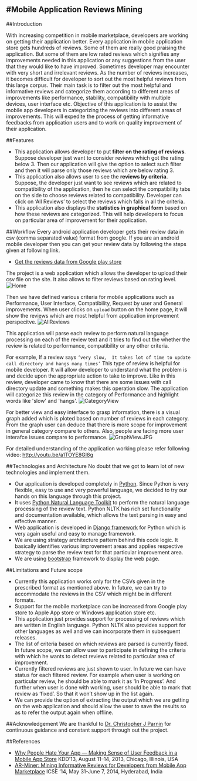 #Mobile Application Reviews Mining
-----
##Introduction

With increasing competition in mobile marketplace, developers are working on getting their application better.
Every application in mobile application store gets hundreds of reviews. Some of them are really good praising the application. But some of them are low rated reviews which signifies any improvements needed in this application or any suggestions from the user that they would like to have improved. Sometimes developer may encounter with very short and irrelevant reviews. As the number of reviews increases, it becomes difficult for developer to sort out the most helpful reviews from this large corpus. Their main task is to filter out the most helpful and informative reviews and categorize them according to different areas of improvements like performance, stability, compatibility with multiple devices, user interface etc. Objective of this application is to assist the mobile app developers in categorizing the reviews into different areas of improvements. This will expedite the process of getting informative feedbacks from application users and to work on quality improvement of their application.

##Features

* This application allows developer to put **filter on the rating of reviews**. Suppose developer just want to consider reviews which got the rating below 3. Then our application will give the option to select such filter and then it will parse only those reviews which are below rating 3.
* This application also allows user to see the **reviews by criteria**. Suppose, the developer just want to see reviews which are related to compatibility of the application, then he can select the compatibility tabs on the side to choose reviews related to compatibility. Developer can click on ‘All Reviews’ to select the reviews which falls in all the criteria.
* This application also displays the **statistics in graphical form** based on how these reviews are categorized. This will help developers to focus on particular area of improvement for their application.

##Workflow
Every android application developer gets their review data in csv (comma separated value) format from google. If you are an android mobile developer then you can get your review data by following the steps given at following link.
- [Get the reviews data from Google play store](https://support.google.com/googleplay/android-developer/answer/138230?hl=en)


The project is a web application which allows the developer to upload their csv file on the site. It also allows to filter reviews based on rating level.
![Home](https://github.ncsu.edu/CSC510-Fall2014/Technical-AppReviews/raw/master/MobileAppReviews/ReviewMiner/static/Images/HomePage.jpg)


Then we have defined various criteria for mobile applications such as Performance, User Interface, Compatibility, Request by user and  General improvements. When user clicks on `upload` button on the home page, it will show the reviews which are most helpful from application improvement perspecitve.
![AllReviews](https://github.ncsu.edu/CSC510-Fall2014/Technical-AppReviews/raw/master/MobileAppReviews/ReviewMiner/static/Images/AllReviews.JPG)


This application will parse each review to perform natural language processing on each of the review text and it tries to find out the whether the review is related to performance, compatibility or any other criteria.

For example, If a review says `‘very slow,	It takes lot of time to update call directory and hangs many times’` This type of review is helpful for mobile developer. It will allow developer to understand what the problem is and decide upon the appropriate action to take to improve. Like in this review, developer came to know that there are some issues with call directory update and something makes this operation slow. The application will categorize this review in the category of Performance and highlight words like 'slow' and  'hangs'.
![CategoryView](https://github.ncsu.edu/CSC510-Fall2014/Technical-AppReviews/raw/master/MobileAppReviews/ReviewMiner/static/Images/CategoryView.JPG)


For better view and easy interface to grasp information, there is a visual graph added which is ploted based on number of reviews in each category. From the graph user can deduce that there is more scope for improvement in general category compare to others. Also, people are facing more user interafce issues compare to performance.
![GraphView.JPG](https://github.ncsu.edu/CSC510-Fall2014/Technical-AppReviews/raw/master/MobileAppReviews/ReviewMiner/static/Images/GraphView.JPG)


For detailed understanding of the application working please refer following video: 
http://youtu.be/a1TOYE8GI8g



##Technologies and Architecture
No doubt that we got to learn lot of new technologies and implement them. 
* Our application is developed completely in [Python](https://www.python.org/). Since Python is very flexible, easy to use and very powerful language, we decided to try our hands on this language through this project.
* It uses [Python Natural Language Toolkit](http://www.nltk.org/) to perform the natural language processing of the review text. Python NLTK has rich set functionality and documentation available, which allows the text parsing in easy and effective manner.
* Web application is developed in [Django framework](https://www.djangoproject.com/) for Python which is very again useful and easy to manage framework.
* We are using strategy architecture pattern behind this code logic. It basically identifies various improvement areas and applies respective strategy to parse the review text for that particular improvement area.
* We are using [bootstrap](http://getbootstrap.com/) framework to display the web page. 


##Limitations and Future scope
* Currently this application works only for the CSVs given in the prescribed format as mentioned above. In future, we can try to accommodate the reviews in the CSV which might be in different formats.
* Support for the mobile marketplace can be increased from Google play store to Apple App store or Windows application store etc.
* This application just provides support for processing of reviews which are written in English language. Python NLTK also provides support for other languages as well and we can incorporate them in subsequent releases.
* The list of criteria based on which reviews are parsed is currently fixed.  In future scope, we can allow user to participate in defining the criteria with which he wants to detect reviews related to particular area of improvement.
* Currently filtered reviews are just shown to user. In future we can have status for each filtered review. For example when user is working on particular review, he should be able to mark it as ‘In Progress’. And further when user is done with working, user should be able to mark that review as ‘fixed’. So that it won’t show up in the list again.
* We can provide the option of extracting the output which we are getting on the web application and should allow the user to save the results so as to refer the output again when offline.

##Acknowledgement
We are thankful to [Dr. Christopher J Parnin](https://www.chrisparnin.me/) for continuous guidance and constant support through out the project.

##References
* [Why People Hate Your App — Making Sense of User Feedback in a Mobile App Store]
KDD’13, August 11–14, 2013, Chicago, Illinois, USA
* [AR-Miner: Mining Informative Reviews for Developers from Mobile App Marketplace]
ICSE ’14, May 31-June 7, 2014, Hyderabad, India





[Why People Hate Your App — Making Sense of User Feedback in a Mobile App Store]:(http://www.cs.cmu.edu/~leili/pubs/fu-kdd2013-wiscom.pdf)
[AR-Miner: Mining Informative Reviews for Developers from Mobile App Marketplace]:(http://www.cais.ntu.edu.sg/~nchen1/AR-Miner/icse14-preprint.pdf)
